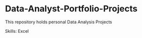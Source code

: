 # Data-Analyst-Portfolio-Projects

This repository holds personal Data Analysis Projects

Skills: Excel
